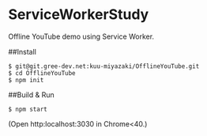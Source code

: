 ServiceWorkerStudy
==============

Offline YouTube demo using Service Worker.

##Install

```
$ git@git.gree-dev.net:kuu-miyazaki/OfflineYouTube.git
$ cd OfflineYouTube
$ npm init
```

##Build & Run

```
$ npm start
```

(Open http:localhost:3030 in Chrome<40.)
